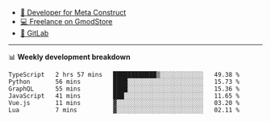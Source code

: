 - [🎈 Developer for Meta Construct](https://metastruct.net)
- [💻 Freelance on GmodStore](https://www.gmodstore.com/users/Tenrys)
- [🦊 GitLab](https://gitlab.com/Tenrys)

---

📊 **Weekly development breakdown**
<!--START_SECTION:waka-->

```text
TypeScript   2 hrs 57 mins   ████████████▒░░░░░░░░░░░░   49.38 %
Python       56 mins         ████░░░░░░░░░░░░░░░░░░░░░   15.73 %
GraphQL      55 mins         ████░░░░░░░░░░░░░░░░░░░░░   15.36 %
JavaScript   41 mins         ███░░░░░░░░░░░░░░░░░░░░░░   11.65 %
Vue.js       11 mins         ▓░░░░░░░░░░░░░░░░░░░░░░░░   03.20 %
Lua          7 mins          ▓░░░░░░░░░░░░░░░░░░░░░░░░   02.11 %
```

<!--END_SECTION:waka-->
